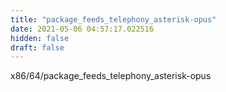 ```yaml
---
title: "package_feeds_telephony_asterisk-opus"
date: 2021-05-06 04:57:17.022516
hidden: false
draft: false
---
```


x86/64/package_feeds_telephony_asterisk-opus


